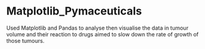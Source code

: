 # Matplotlib_Pymaceuticals

Used Matplotlib and Pandas to analyse then visualise the data in tumour volume and their reaction to drugs aimed to slow down the rate of growth of those tumours.

